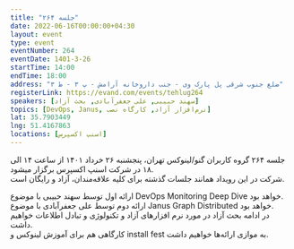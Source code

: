```yaml
---
title: "جلسه ۲۶۴"
date: 2022-06-16T00:00:00+04:30
layout: event
type: event
eventNumber: 264
eventDate: 1401-3-26
startTime: 14:00
endTime: 18:00
address: "ضلع جنوب شرقی پل پارک وی - جنب داروخانه آرامش - پ ۳ - ط ۳"
registerLink: https://evand.com/events/tehlug264
speakers: [سهند حبیبی, علی جعفرآبادی, بحث آزاد]
topics: [DevOps, Janus, نرم‌افزار آزاد, کارگاه نصب]
lat: 35.7903449
lng: 51.4167863
locations: [اسنپ اکسپرس]
---
```

جلسه ۲۶۴ گروه کاربران گنو/لینوکس تهران، پنجشنبه ۲۶ خرداد ۱۴۰۱ از ساعت ۱۴ الی ۱۸ در شرکت اسنپ اکسپرس برگزار میشود.  
شرکت در این رویداد همانند جلسات گذشته برای کلیه علاقه‌مندان، آزاد و رایگان است.  
  
ارائه اول توسط سهند حبیبی با موضوع DevOps Monitoring Deep Dive خواهد بود.  
ارائه دوم توسط علی جعفرآبادی با موضوع Janus Graph Distributed خواهد بود.  
در ادامه بحث آزاد در مورد نرم افزارهای آزاد و تکنولوژی و تبادل اطلاعات خواهیم داشت.  
کارگاهی هم برای آموزش لینوکس و install fest به موازی ارائه‌ها خواهیم داشت.  
